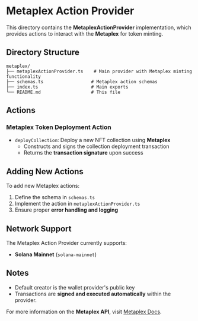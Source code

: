 # Metaplex Action Provider

This directory contains the **MetaplexActionProvider** implementation, which provides actions to interact with the **Metaplex** for token minting.

## Directory Structure

``` 
metaplex/
├── metaplexActionProvider.ts    # Main provider with Metaplex minting functionality
├── schemas.ts                  # Metaplex action schemas
├── index.ts                    # Main exports
└── README.md                   # This file
```

## Actions

### Metaplex Token Deployment Action
- `deployCollection`: Deploy a new NFT collection using **Metaplex**
  - Constructs and signs the collection deployment transaction
  - Returns the **transaction signature** upon success

## Adding New Actions

To add new Metaplex actions:

1. Define the schema in `schemas.ts`
2. Implement the action in `metaplexActionProvider.ts`
3. Ensure proper **error handling and logging**

## Network Support
The Metaplex Action Provider currently supports:
- **Solana Mainnet** (`solana-mainnet`)

## Notes
- Default creator is the wallet provider's public key
- Transactions are **signed and executed automatically** within the provider.

For more information on the **Metaplex API**, visit [Metaplex Docs](https://developers.metaplex.com).

